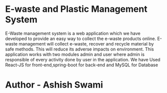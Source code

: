# E-waste and Plastic Management System
E-Waste management system is a web application which we have developed to provide an easy way to collect the
e-waste products online. E-waste management will collect e-waste, recover and recycle material by safe
methods. This will reduce its adverse impacts on environment. This application works with two modules admin
and user where admin is responsible of every activity done by user in the application. We have Used React-JS for
front-end,spring-boot for back-end and MySQL for Database <br>
# Author - Ashish Swami
